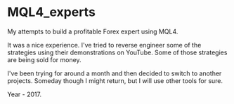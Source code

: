 # MQL4_experts
My attempts to build a profitable Forex expert using MQL4.

It was a nice experience.
I've tried to reverse engineer some of the strategies using their demonstrations on YouTube. Some of those strategies are being sold for money.

I've been trying for around a month and then decided to switch to another projects.
Someday though I might return, but I will use other tools for sure.

Year - 2017.

